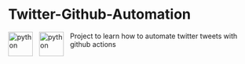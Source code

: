 # Twitter-Github-Automation

<img align="left" alt="python" width="50px" style="padding-right:10px;" src="https://upload.wikimedia.org/wikipedia/commons/thumb/c/c3/Python-logo-notext.svg/1869px-Python-logo-notext.svg.png" />

<img align="left" alt="python" width="50px" style="padding-right:10px;" src="https://github.githubassets.com/images/modules/logos_page/GitHub-Mark.png" />

Project to learn how to automate twitter tweets with github actions
